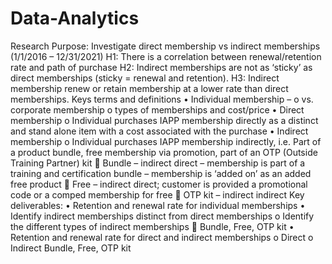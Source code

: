 # Data-Analytics

Research Purpose: Investigate direct membership vs indirect memberships (1/1/2016 – 12/31/2021)
H1: There is a correlation between renewal/retention rate and path of purchase
H2: Indirect memberships are not as ‘sticky’ as direct memberships (sticky = renewal and retention). 
H3: Indirect membership renew or retain membership at a lower rate than direct memberships.
Keys terms and definitions
•	Individual membership – 
o	vs. corporate membership
o	types of memberships and cost/price
•	Direct membership
o	Individual purchases IAPP membership directly as a distinct and stand alone item with a cost associated with the purchase
•	Indirect membership
o	Individual purchases IAPP membership indirectly, i.e. Part of a product bundle, free membership via promotion, part of an OTP (Outside Training Partner) kit
	Bundle – indirect direct – membership is part of a training and certification bundle – membership is ‘added on’ as an added free product
	Free – indirect direct; customer is provided a promotional code or a comped membership for free
	OTP kit – indirect indirect
Key deliverables:
•	Retention and renewal rate for individual memberships 
•	Identify indirect memberships distinct from direct memberships
o	Identify the different types of indirect memberships
	Bundle, Free, OTP kit
•	Retention and renewal rate for direct and indirect memberships
o	Direct
o	Indirect
Bundle, Free, OTP kit
